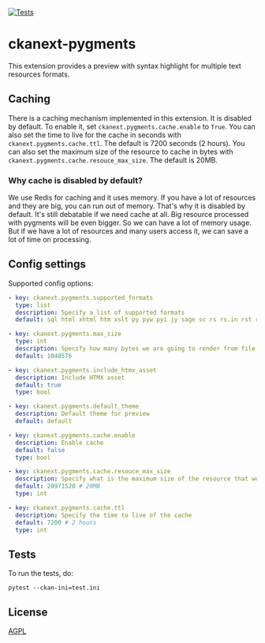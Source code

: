 [![Tests](https://github.com/mutantsan/ckanext-pygments/workflows/Tests/badge.svg?branch=main)](https://github.com/mutantsan/ckanext-pygments/actions)

# ckanext-pygments

This extension provides a preview with syntax highlight for multiple text resources formats.

## Caching
There is a caching mechanism implemented in this extension. It is disabled by default. To enable it, set `ckanext.pygments.cache.enable` to `True`. You can also set the time to live for the cache in seconds with `ckanext.pygments.cache.ttl`. The default is 7200 seconds (2 hours). You can also set the maximum size of the resource to cache in bytes with `ckanext.pygments.cache.resouce_max_size`. The default is 20MB.

### Why cache is disabled by default?
We use Redis for caching and it uses memory. If you have a lot of resources and they are big, you can run out of memory. That's why it is disabled by default.
It's still debatable if we need cache at all. Big resource processed with pygments will be even bigger. So we can have a lot of memory usage. But if we have a lot of resources and many users access it, we can save a lot of time on processing.

## Config settings

Supported config options:

```yaml
- key: ckanext.pygments.supported_formats
  type: list
  description: Specify a list of supported formats
  default: sql html xhtml htm xslt py pyw pyi jy sage sc rs rs.in rst rest md markdown xml xsl rss xslt xsd wsdl wsf json jsonld yaml yml dtd php inc rdf ttl js

- key: ckanext.pygments.max_size
  type: int
  description: Specify how many bytes we are going to render from file. Default to 1MB
  default: 1048576

- key: ckanext.pygments.include_htmx_asset
  description: Include HTMX asset
  default: true
  type: bool

- key: ckanext.pygments.default_theme
  description: Default theme for preview
  default: default

- key: ckanext.pygments.cache.enable
  description: Enable cache
  default: false
  type: bool

- key: ckanext.pygments.cache.resouce_max_size
  description: Specify what is the maximum size of the resource that we are going to cache
  default: 20971520 # 20MB
  type: int

- key: ckanext.pygments.cache.ttl
  description: Specify the time to live of the cache
  default: 7200 # 2 hours
  type: int
```

## Tests

To run the tests, do:

    pytest --ckan-ini=test.ini

## License

[AGPL](https://www.gnu.org/licenses/agpl-3.0.en.html)
